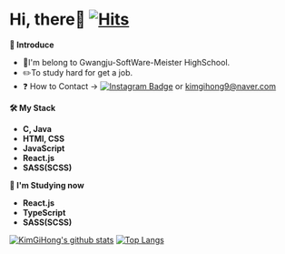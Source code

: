 ### <h1>Hi, there👋  [![Hits](https://hits.seeyoufarm.com/api/count/incr/badge.svg?url=https%3A%2F%2Fgithub.com%2FKimGiHong&count_bg=%23000000&title_bg=%23000000&icon=react.svg&icon_color=%236AEAFF&title=hits&edge_flat=false)](https://hits.seeyoufarm.com)</h1>
<strong>👋 Introduce</strong>

-  🏫I'm belong to Gwangju-SoftWare-Meister HighSchool.
-  ✏️To study hard for get a job.
-  ❓ How to Contact -> [![Instagram Badge](http://img.shields.io/badge/Instagram-ff69b4?style=flat-square&logo=Instagram&logoColor=white&link=https://www.instagram.com/04_hong_/)](https://www.instagram.com/04_hong_/) or kimgihong9@naver.com

<strong>🛠 My Stack </strong>
  <ul>
    <strong>
      <li>C, Java</li>
      <li>HTMl, CSS</li>
      <li>JavaScript</li>
      <li>React.js</li>
      <li>SASS(SCSS)</li>
    </strong>
  </ul>

<strong>📕 I'm Studying now</strong>  
  <ul>
    <strong>
      <li>React.js</li>
      <li>TypeScript</li>
      <li>SASS(SCSS)</li>
    </strong>
  </ul>
  

[![KimGiHong's github stats](https://github-readme-stats.vercel.app/api?username=KimGiHong&show_icons=true&theme=tokyonight)](https://github.com/KimGiHong/github-readme-stats) 
[![Top Langs](https://github-readme-stats.vercel.app/api/top-langs/?username=KimGiHong&hide=html,python)](https://github.com/KimGiHong/github-readme-stats)
